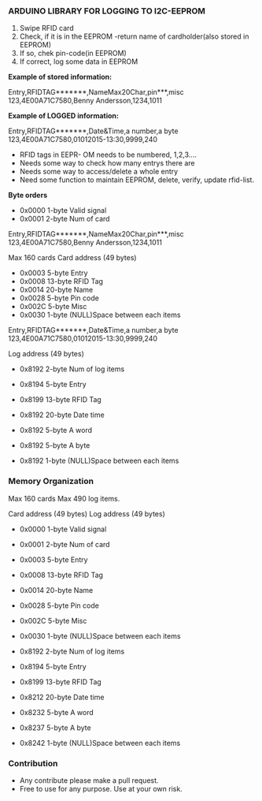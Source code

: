 
### ARDUINO LIBRARY FOR LOGGING TO I2C-EEPROM

1. Swipe RFID card
2. Check, if it is in the EEPROM -return name of cardholder(also stored in EEPROM)
3. If so, chek pin-code(in EEPROM)
4. If correct, log some data in EEPROM

**Example of stored information:**

Entry,RFIDTAG*******,NameMax20Char,pin***,misc
123,4E00A71C7580,Benny Andersson,1234,1011

**Example of LOGGED information:**

Entry,RFIDTAG*******,Date&Time,a number,a byte
123,4E00A71C7580,01012015-13:30,9999,240

- RFID tags in EEPR- OM needs to be numbered, 1,2,3....
- Needs some way to check how many entrys there are
- Needs some way to access/delete a whole entry
- Need some function to maintain EEPROM, delete, verify, update rfid-list.

**Byte orders**
- 0x0000 		1-byte 		Valid signal
- 0x0001 		2-byte 		Num of card

Entry,RFIDTAG*******,NameMax20Char,pin***,misc
123,4E00A71C7580,Benny Andersson,1234,1011

Max 160 cards
Card address (49 bytes)
- 0x0003 		5-byte 		Entry
- 0x0008 		13-byte 	RFID Tag
- 0x0014 		20-byte 	Name
- 0x0028 		5-byte 		Pin code
- 0x002C 		5-byte 		Misc
- 0x0030 		1-byte 		(NULL)Space between each items

Entry,RFIDTAG*******,Date&Time,a number,a byte
123,4E00A71C7580,01012015-13:30,9999,240

Log address (49 bytes)
- 0x8192 		2-byte 		Num of log items

- 0x8194 		5-byte 		Entry
- 0x8199 		13-byte 	RFID Tag
- 0x8192 		20-byte 	Date time
- 0x8192 		5-byte 		A word
- 0x8192 		5-byte 		A byte
- 0x8192 		1-byte 		(NULL)Space between each items

### Memory Organization

Max 160 cards
Max 490 log items.

Card address (49 bytes)
Log address (49 bytes)

- 0x0000 		1-byte 		Valid signal
- 0x0001 		2-byte 		Num of card

- 0x0003 		5-byte 		Entry
- 0x0008 		13-byte 	RFID Tag
- 0x0014 		20-byte 	Name
- 0x0028 		5-byte 		Pin code
- 0x002C 		5-byte 		Misc
- 0x0030 		1-byte 		(NULL)Space between each items


- 0x8192 		2-byte 		Num of log items

- 0x8194 		5-byte 		Entry
- 0x8199 		13-byte 	RFID Tag
- 0x8212 		20-byte 	Date time
- 0x8232 		5-byte 		A word
- 0x8237 		5-byte 		A byte
- 0x8242 		1-byte 		(NULL)Space between each items

### Contribution

- Any contribute please make a pull request.
- Free to use for any purpose. Use at your own risk.
